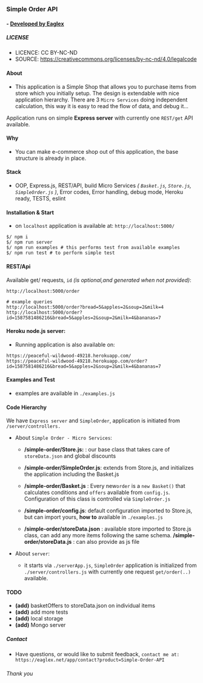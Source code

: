 ### Simple Order API
#### - [ Developed by Eaglex ](http://eaglex.net)

##### LICENSE
* LICENCE: CC BY-NC-ND
* SOURCE: https://creativecommons.org/licenses/by-nc-nd/4.0/legalcode


#### About

* This application is a Simple Shop that allows you to purchase items from store which you initially setup. The design is extendable with nice application hierarchy. There are 3 `Micro Services` doing independent calculation, this way it is easy to read the flow of data, and debug it...

Application runs on simple **Express server** with currently one `REST/get` API available.

#### Why
* You can make e-commerce shop out of this application, the base structure is already in place. 

#### Stack
* OOP, Express.js, REST/API, build Micro Services _( `Basket.js`, `Store.js`, `SimpleOrder.js` )_, Error codes, Error handling, debug mode, Heroku ready, TESTS, eslint


#### Installation & Start
* on `localhost` application is available at: `http://localhost:5000/` 
```
$/ npm i
$/ npm run server
$/ npm run examples # this performs test from available examples
$/ npm run test # to perform simple test
```


#### REST/Api
Available get/ requests, `id` _(is optional,and generated when not provided)_:
```
http://localhost:5000/order

# example queries
http://localhost:5000/order?bread=5&apples=2&soup=2&milk=4
http://localhost:5000/order?id=1587581486216&bread=5&apples=2&soup=2&milk=4&bananas=7
```

  
#### Heroku node.js server:
* Running application is also available on:
```
https://peaceful-wildwood-49218.herokuapp.com/
https://peaceful-wildwood-49218.herokuapp.com/order?id=1587581486216&bread=5&apples=2&soup=2&milk=4&bananas=7
```

#### Examples and Test
* examples are available in `./examples.js`


#### Code Hierarchy

We have `Express server` and `SimpleOrder`, application is initiated from `/server/controllers.`

* About `Simple Order - Micro Services`:

	-  **/simple-order/Store.js:** : our base class that takes care of `storeData.json` and global discounts

	-  **/simple-order/SimpleOrder.js**: extends from Store.js, and initializes the application  including the Basket.js

	-  **/simple-order/Basket.js** : Every  new`order` is  a `new Basket()` that calculates conditions and `offers` available from `config.js`. Configuration of this class is controlled via `SimpleOrder.js`

	-  **/simple-order/config.js**: default configuration imported to Store.js, but can import yours, __how to__ available in `./examples.js`

	-  **/simple-order/storeData.json** : available store imported to Store.js class, can add any more items following the same schema.
	**/simple-order/storeData.js** : can also provide as js file


* About `server`:

	- it starts via `./serverApp.js`, `SimpleOrder` application is initialized from `./server/controllers.js` with currently one request `get/order(..)` available.


#### TODO
* **(add)** basketOffers to storeData.json on individual items
* **(add)** add more tests
* **(add)** local storage
* **(add)** Mongo server

##### Contact
 * Have questions, or would like to submit feedback, `contact me at: https://eaglex.net/app/contact?product=Simple-Order-API`


###### Thank you